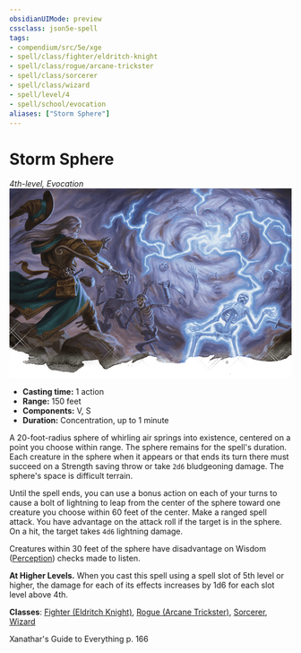 ```yaml
---
obsidianUIMode: preview
cssclass: json5e-spell
tags:
- compendium/src/5e/xge
- spell/class/fighter/eldritch-knight
- spell/class/rogue/arcane-trickster
- spell/class/sorcerer
- spell/class/wizard
- spell/level/4
- spell/school/evocation
aliases: ["Storm Sphere"]
---
```

# Storm Sphere
*4th-level, Evocation*  
![](../../../assets/img/storm-sphere.png)  

- **Casting time:** 1 action
- **Range:** 150 feet
- **Components:** V, S
- **Duration:** Concentration, up to 1 minute

A 20-foot-radius sphere of whirling air springs into existence, centered on a point you choose within range. The sphere remains for the spell's duration. Each creature in the sphere when it appears or that ends its turn there must succeed on a Strength saving throw or take `2d6` bludgeoning damage. The sphere's space is difficult terrain.

Until the spell ends, you can use a bonus action on each of your turns to cause a bolt of lightning to leap from the center of the sphere toward one creature you choose within 60 feet of the center. Make a ranged spell attack. You have advantage on the attack roll if the target is in the sphere. On a hit, the target takes `4d6` lightning damage.

Creatures within 30 feet of the sphere have disadvantage on Wisdom ([Perception](../../5e-rules/skills.md##Perception)) checks made to listen.

**At Higher Levels.** When you cast this spell using a spell slot of 5th level or higher, the damage for each of its effects increases by 1d6 for each slot level above 4th.

**Classes**: [Fighter (Eldritch Knight)](../classes/fighter-eldritch-knight.md#), [Rogue (Arcane Trickster)](../classes/rogue-arcane-trickster.md#), [Sorcerer](../classes/sorcerer.md#), [Wizard](../classes/wizard.md#)

Xanathar's Guide to Everything p. 166